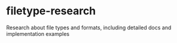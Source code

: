 # filetype-research
 Research about file types and formats, including detailed docs and implementation examples
